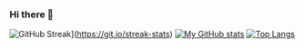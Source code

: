 ### Hi there 👋

<!--
**Naicigam28/Naicigam28** is a ✨ _special_ ✨ repository because its `README.md` (this file) appears on your GitHub profile.

Here are some ideas to get you started:

- 🔭 I’m currently working on ...
- 🌱 I’m currently learning ...
- 👯 I’m looking to collaborate on ...
- 🤔 I’m looking for help with ...
- 💬 Ask me about ...
- 📫 How to reach me: ...
- 😄 Pronouns: ...
- ⚡ Fun fact: ...
-->

![GitHub Streak](https://github-readme-streak-stats.herokuapp.com/?user=Naicigam28)](https://git.io/streak-stats)
[![My GitHub stats](https://github-readme-stats.vercel.app/api?username=Naicigam28&count_private=true)](https://github.com/anuraghazra/github-readme-stats)
[![Top Langs](https://github-readme-stats.vercel.app/api/top-langs/?username=Naicigam28)](https://github.com/anuraghazra/github-readme-stats)
